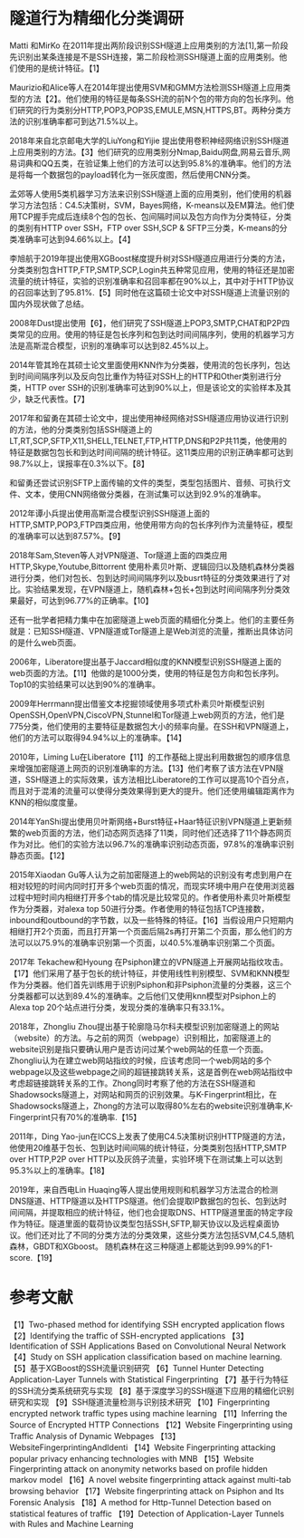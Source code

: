 # 隧道行为精细化分类调研
Matti 和MirKo 在2011年提出两阶段识别SSH隧道上应用类别的方法[1],第一阶段先识别出某条连接是不是SSH连接，第二阶段检测SSH隧道上面的应用类别。他们使用的是统计特征。【1】

Maurizio和Alice等人在2014年提出使用SVM和GMM方法检测SSH隧道上应用类型的方法【2】。他们使用的特征是每条SSH流的前N个包的带方向的包长序列。他们研究的行为类别分HTTP,POP3,POP3S,EMULE,MSN,HTTPS,BT。两种分类方法的识别准确率都可到达71.5%以上。

2018年来自北京邮电大学的LiuYong和Yijie 提出使用卷积神经网络识别SSH隧道上应用类别的方法。【3】他们研究的应用类别分Nmap,Baidu网盘,网易云音乐,网易词典和QQ五类，在验证集上他们的方法可以达到95.8%的准确率。他们的方法是将每一个数据包的payload转化为一张灰度图，然后使用CNN分类。

孟郊等人使用5类机器学习方法来识别SSH隧道上面的应用类别，他们使用的机器学习方法包括：C4.5决策树，SVM，Bayes网络，K-means以及EM算法。他们使用TCP握手完成后连续8个包的包长、包间隔时间以及包方向作为分类特征，分类的类别有HTTP over SSH，FTP over SSH,SCP & SFTP三分类，K-means的分类准确率可达到94.66%以上。【4】

李旭航于2019年提出使用XGBoost梯度提升树对SSH隧道应用进行分类的方法，分类类别包含HTTP,FTP,SMTP,SCP,Login共五种常见应用，使用的特征还是加密流量的统计特征，实验的识别准确率和召回率都在90%以上，其中对于HTTP协议的召回率达到了95.81%.【5】同时他在这篇硕士论文中对SSH隧道上流量识别的国内外现状做了总结。

2008年Dust提出使用【6】，他们研究了SSH隧道上POP3,SMTP,CHAT和P2P四类常见的应用。使用的特征是包长序列和包到达时间间隔序列，使用的机器学习方法是高斯混合模型，识别的准确率可以达到82.45%以上。

2014年管其玲在其硕士论文里面使用KNN作为分类器，使用流的包长序列，包达到时间间隔序列以及反向包比重作为特征对SSH上的HTTP和Other类别进行分类，HTTP over SSH的识别准确率可达到90%以上，但是该论文的实验样本及其少，缺乏代表性。【7】
	
2017年和留勇在其硕士论文中，提出使用神经网络对SSH隧道应用协议进行识别的方法，他的分类类别包括SSH隧道上的LT,RT,SCP,SFTP,X11,SHELL,TELNET,FTP,HTTP,DNS和P2P共11类，他使用的特征是数据包包长和到达时间间隔的统计特征。这11类应用的识别正确率都可达到98.7%以上，误报率在0.3%以下。【8】

和留勇还尝试识别SFTP上面传输的文件的类型，类型包括图片、音频、可执行文件、文本，使用CNN网络做分类器，在测试集可以达到92.9%的准确率。

2012年谭小兵提出使用高斯混合模型识别SSH隧道上面的HTTP,SMTP,POP3,FTP四类应用，他使用带方向的包长序列作为流量特征，模型的准确率可以达到87.57%。【9】

2018年Sam,Steven等人对VPN隧道、Tor隧道上面的四类应用HTTP,Skype,Youtube,Bittorrent 使用朴素贝叶斯、逻辑回归以及随机森林分类器进行分类，他们对包长、包到达时间间隔序列以及busrt特征的分类效果进行了对比。实验结果发现，在VPN隧道上，随机森林+包长+包到达时间间隔序列分类效果最好，可达到96.77%的正确率。【10】

还有一批学者把精力集中在加密隧道上web页面的精细化分类上。他们的主要任务就是：已知SSH隧道、VPN隧道或Tor隧道上是Web浏览的流量，推断出具体访问的是什么web页面。

2006年，Liberatore提出基于Jaccard相似度的KNN模型识别SSH隧道上面的web页面的方法。【11】他做的是1000分类，使用的特征是包方向和包长序列。Top10的实验结果可以达到90%的准确率。

2009年Herrmann提出借鉴文本挖掘领域使用多项式朴素贝叶斯模型识别OpenSSH,OpenVPN,CiscoVPN,Stunnel和Tor隧道上web网页的方法，他们是775分类，他们使用的主要特征是数据包大小的频率向量。在SSH和VPN隧道上，他们的方法可以取得94.94%以上的准确率。【14】

2010年，Liming Lu在Liberatore【11】的工作基础上提出利用数据包的顺序信息来增强加密隧道上网页的识别准确率的方法。【13】他们考察了该方法在VPN隧道，SSH隧道上的实际效果，该方法相比Liberatore的工作可以提高10个百分点，而且对于混淆的流量可以使得分类效果得到更大的提升。他们还使用编辑距离作为KNN的相似度度量。

2014年YanShi提出使用贝叶斯网络+Burst特征+Haar特征识别VPN隧道上更新频繁的web页面的方法，他们动态网页选择了11类，同时他们还选择了11个静态网页作为对比。他们的实验方法以96.7%的准确率识别动态页面，97.8%的准确率识别静态页面。【12】
	

2015年Xiaodan Gu等人认为之前加密隧道上的web网站的识别没有考虑到用户在相对较短的时间内同时打开多个web页面的情况，而现实环境中用户在使用浏览器过程中短时间内相继打开多个tab的情况是比较常见的。作者使用朴素贝叶斯模型作为分类器，对alexa top 50进行分类。作者使用的特征包括TCP连接数，inbound和outbound的字节数，以及一些特殊的特征。【16】当假设用户只短期内相继打开2个页面，而且打开第一个页面后隔2s再打开第二个页面，那么他们的方法可以以75.9%的准确率识别第一个页面，以40.5%准确率识别第二个页面。

2017年 Tekachew和Hyoung 在Psiphon建立的VPN隧道上开展网站指纹攻击。【17】他们采用了基于包长的统计特征，并使用线性判别模型、SVM和KNN模型作为分类器。他们首先训练用于识别Psiphon和非Psiphon流量的分类器，这三个分类器都可以达到89.4%的准确率。之后他们又使用knn模型对Psiphon上的Alexa top 20个站点进行分类，发现分类的准确率只有33.1%。

2018年，Zhongliu Zhou提出基于轮廓隐马尔科夫模型识别加密隧道上的网站（website）的方法。与之前的网页（webpage）识别相比，加密隧道上的website识别是指只要确认用户是否访问过某个web网站的任意一个页面。Zhongliu认为在建立web网站指纹的时候，应该考虑同一个web网站的多个webpage以及这些webpage之间的超链接跳转关系，这是首例在web网站指纹中考虑超链接跳转关系的工作。Zhong同时考察了他的方法在SSH隧道和Shadowsocks隧道上，对网站和网页的识别效果。与K-Fingerprint相比，在Shadowsocks隧道上，Zhong的方法可以取得80%左右的website识别准确率,K-Fingerprint只有70%的准确率.【15】

2011年，Ding Yao-jun在ICCS上发表了使用C4.5决策树识别HTTP隧道的方法，他使用20维基于包长、包到达时间间隔的统计特征，分类类别包括HTTP,SMTP over HTTP,P2P over HTTP以及灰鸽子流量，实验环境下在测试集上可以达到95.3%以上的准确率。【18】

2019年，来自西电Lin Huaqing等人提出使用规则和机器学习方法混合的检测DNS隧道、HTTP隧道以及HTTPS隧道。他们会提取IP数据包的包长、包到达时间间隔，并提取相应的统计特征，他们也会提取DNS、HTTP隧道里面的特定字段作为特征。隧道里面的载荷协议类型包括SSH,SFTP,聊天协议以及远程桌面协议。他们还对比了不同的分类方法的分类效果，这些分类方法包括SVM,C4.5,随机森林，GBDT和XGboost。 随机森林在这三种隧道上都能达到99.99%的F1-score.【19】

# 参考文献
【1】Two-phased method for identifying SSH encrypted application flows
【2】Identifying the traffic of SSH-encrypted applications
【3】Identification of SSH Applications Based on Convolutional Neural Network
【4】Study on SSH application classification based on machine learning.
【5】基于XGBoost的SSH流量识别研究
【6】Tunnel Hunter Detecting Application-Layer Tunnels with Statistical Fingerprinting
【7】基于行为特征的SSH流分类系统研究与实现
【8】基于深度学习的SSH隧道下应用的精细化识别研究和实现
【9】SSH隧道流量检测与识别技术研究
【10】Fingerprinting encrypted network traffic types using machine learning
【11】Inferring the Source of Encrypted HTTP Connections
【12】Website Fingerprinting using Traffic Analysis of Dynamic Webpages
【13】WebsiteFingerprintingAndIdenti
【14】Website Fingerprinting attacking popular privacy enhancing technologies with MNB
【15】Website Fingerprinting attack on anonymity networks based on profile hidden markov model
【16】A novel website fingerprinting attack against multi-tab browsing behavior
【17】Website fingerprinting attack on Psiphon and Its Forensic Analysis
【18】A method for Http-Tunnel Detection based on statistical features of traffic
【19】Detection of Application-Layer Tunnels with Rules and Machine Learning

